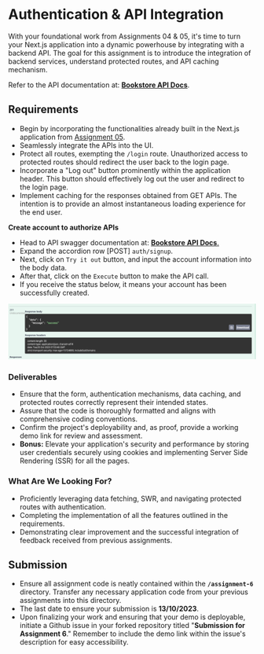 # Authentication & API Integration

With your foundational work from Assignments 04 & 05, it's time to turn your Next.js application into a dynamic powerhouse by integrating with a backend API. The goal for this assignment is to introduce the integration of backend services, understand protected routes, and API caching mechanism.

Refer to the API documentation at: [**Bookstore API Docs**](https://develop-api.bookstore.dwarvesf.com/swagger/index.html).

## **Requirements**

- Begin by incorporating the functionalities already built in the Next.js application from [Assignment 05](../assignment-5/).
- Seamlessly integrate the APIs into the UI.
- Protect all routes, exempting the `/login` route. Unauthorized access to protected routes should redirect the user back to the login page.
- Incorporate a "Log out" button prominently within the application header. This button should effectively log out the user and redirect to the login page.
- Implement caching for the responses obtained from GET APIs. The intention is to provide an almost instantaneous loading experience for the end user.

**Create account to authorize APIs**

- Head to API swagger documentation at: [**Bookstore API Docs**.](https://develop-api.bookstore.dwarvesf.com/swagger/index.html#/Auth/signup)
- Expand the accordion row [POST] `auth/signup`.
- Next, click on `Try it out` button, and input the account information into the body data.
- After that, click on the `Execute` button to make the API call.
- If you receive the status below, it means your account has been successfully created.

![success-created-account](../assets/bookstore-api/../bookstore-api-account.png)

### **Deliverables**

- Ensure that the form, authentication mechanisms, data caching, and protected routes correctly represent their intended states.
- Assure that the code is thoroughly formatted and aligns with comprehensive coding conventions.
- Confirm the project's deployability and, as proof, provide a working demo link for review and assessment.
- **Bonus:** Elevate your application's security and performance by storing user credentials securely using cookies and implementing Server Side Rendering (SSR) for all the pages.

### **What Are We Looking For?**

- Proficiently leveraging data fetching, SWR, and navigating protected routes with authentication.
- Completing the implementation of all the features outlined in the requirements.
- Demonstrating clear improvement and the successful integration of feedback received from previous assignments.

## **Submission**

- Ensure all assignment code is neatly contained within the **`/assignment-6`** directory. Transfer any necessary application code from your previous assignments into this directory.
- The last date to ensure your submission is **13/10/2023**.
- Upon finalizing your work and ensuring that your demo is deployable, initiate a Github issue in your forked repository titled "**Submission for Assignment 6**." Remember to include the demo link within the issue's description for easy accessibility.

